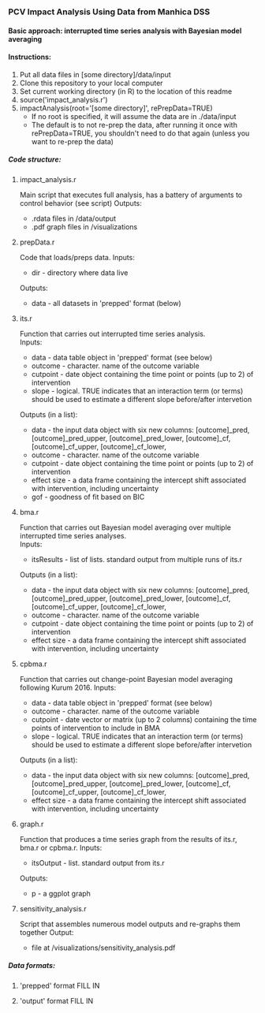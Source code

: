 ### PCV Impact Analysis Using Data from Manhica DSS
#### Basic approach: interrupted time series analysis with Bayesian model averaging

#### Instructions:
1. Put all data files in [some directory]/data/input
2. Clone this repository to your local computer
3. Set current working directory (in R) to the location of this readme
4. source('impact_analysis.r')
5. impactAnalysis(root='[some directory]', rePrepData=TRUE)
	* If no root is specified, it will assume the data are in ./data/input
	* The default is to not re-prep the data, after running it once with rePrepData=TRUE, you shouldn't need to do that again (unless you want to re-prep the data)

##### Code structure:
1. impact_analysis.r

   Main script that executes full analysis, has a battery of arguments to control behavior (see script)
   Outputs:
   * .rdata files in /data/output
   * .pdf graph files in /visualizations

2. prepData.r

   Code that loads/preps data. 
   Inputs:  
   * dir - directory where data live
  
    Outputs:  
   * data - all datasets in 'prepped' format (below)

2. its.r

   Function that carries out interrupted time series analysis.  
   Inputs:  
   * data     - data table object in 'prepped' format (see below)
   * outcome  - character. name of the outcome variable
   * cutpoint - date object containing the time point or points (up to 2) of intervention
   * slope    - logical. TRUE indicates that an interaction term (or terms) should be used to estimate a different slope before/after intervetion
   
   Outputs (in a list):  
   * data        - the input data object with six new columns: [outcome]_pred, [outcome]_pred_upper, [outcome]_pred_lower, [outcome]_cf, [outcome]_cf_upper, [outcome]_cf_lower,
   * outcome  - character. name of the outcome variable
   * cutpoint - date object containing the time point or points (up to 2) of intervention
   * effect size - a data frame containing the intercept shift associated with intervention, including uncertainty
   * gof         - goodness of fit based on BIC

3. bma.r

   Function that carries out Bayesian model averaging over multiple interrupted time series analyses.  
   Inputs:  
   * itsResults - list of lists. standard output from multiple runs of its.r
   
   Outputs (in a list):  
   * data        - the input data object with six new columns: [outcome]_pred, [outcome]_pred_upper, [outcome]_pred_lower, [outcome]_cf, [outcome]_cf_upper, [outcome]_cf_lower,
   * outcome     - character. name of the outcome variable
   * cutpoint    - date object containing the time point or points (up to 2) of intervention
   * effect size - a data frame containing the intercept shift associated with intervention, including uncertainty

4. cpbma.r

   Function that carries out change-point Bayesian model averaging following Kurum 2016.
   Inputs:  
   * data     - data table object in 'prepped' format (see below)
   * outcome  - character. name of the outcome variable
   * cutpoint - date vector or matrix (up to 2 columns) containing the time points of intervention to include in BMA
   * slope    - logical. TRUE indicates that an interaction term (or terms) should be used to estimate a different slope before/after intervetion
   
   Outputs (in a list):  
   * data        - the input data object with six new columns: [outcome]_pred, [outcome]_pred_upper, [outcome]_pred_lower, [outcome]_cf, [outcome]_cf_upper, [outcome]_cf_lower,
   * effect size - a data frame containing the intercept shift associated with intervention, including uncertainty

5. graph.r

   Function that produces a time series graph from the results of its.r, bma.r or cpbma.r.
   Inputs:  
   * itsOutput - list. standard output from its.r
   
   Outputs:  
   * p - a ggplot graph

6. sensitivity_analysis.r

   Script that assembles numerous model outputs and re-graphs them together
   Output:
   * file at /visualizations/sensitivity_analysis.pdf
	
   
##### Data formats:
1. 'prepped' format
FILL IN

2. 'output' format
FILL IN
